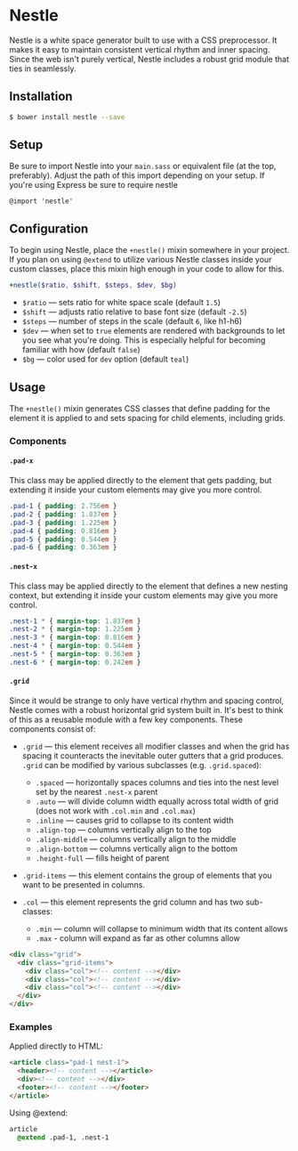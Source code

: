 Nestle
===========

Nestle is a white space generator built to use with a CSS preprocessor. It makes it easy to maintain consistent vertical rhythm and inner spacing. Since the web isn't purely vertical, Nestle includes a robust grid module that ties in seamlessly.

## Installation

```bash
$ bower install nestle --save
```

## Setup

Be sure to import Nestle into your `main.sass` or equivalent file (at the top, preferably). Adjust the path of this import depending on your setup. If you're using Express be sure to require nestle

```Stylus
@import 'nestle'
```

## Configuration

To begin using Nestle, place the `+nestle()` mixin somewhere in your project. If you plan on using `@extend` to utilize various Nestle classes inside your custom classes, place this mixin high enough in your code to allow for this.

```Sass
+nestle($ratio, $shift, $steps, $dev, $bg)
```
- `$ratio` — sets ratio for white space scale (default `1.5`)
- `$shift` — adjusts ratio relative to base font size (default `-2.5`)
- `$steps` — number of steps in the scale (default `6`, like h1-h6)
- `$dev`   — when set to `true` elements are rendered with backgrounds to let you see what you're doing. This is especially helpful for becoming familiar with how (default `false`)
- `$bg` — color used for `dev` option (default `teal`)

## Usage

The `+nestle()` mixin generates CSS classes that define padding for the element it is applied to and sets spacing for child elements, including grids.

### Components

#### `.pad-x`

This class may be applied directly to the element that gets padding, but extending it inside your custom elements may give you more control.

```CSS
.pad-1 { padding: 2.756em }
.pad-2 { padding: 1.837em }
.pad-3 { padding: 1.225em }
.pad-4 { padding: 0.816em }
.pad-5 { padding: 0.544em }
.pad-6 { padding: 0.363em }
```

#### `.nest-x`

This class may be applied directly to the element that defines a new nesting context, but extending it inside your custom elements may give you more control.

```CSS
.nest-1 * { margin-top: 1.837em }
.nest-2 * { margin-top: 1.225em }
.nest-3 * { margin-top: 0.816em }
.nest-4 * { margin-top: 0.544em }
.nest-5 * { margin-top: 0.363em }
.nest-6 * { margin-top: 0.242em }
```

#### `.grid`

Since it would be strange to only have vertical rhythm and spacing control, Nestle comes with a robust horizontal grid system built in. It's best to think of this as a reusable module with a few key components. These components consist of:

- `.grid` — this element receives all modifier classes and when the grid has spacing it counteracts the inevitable outer gutters that a grid produces. `.grid` can be modified by various subclasses (e.g. `.grid.spaced`):

  * `.spaced` — horizontally spaces columns and ties into the nest level set by the nearest `.nest-x` parent
  * `.auto` — will divide column width equally across total width of grid (does not work with `.col.min` and `.col.max`)
  * `.inline` — causes grid to collapse to its content width
  * `.align-top` — columns vertically align to the top
  * `.align-middle` — columns vertically align to the middle
  * `.align-bottom` — columns vertically align to the bottom
  * `.height-full` — fills height of parent

- `.grid-items` — this element contains the group of elements that you want to be presented in columns.
- `.col` — this element represents the grid column and has two sub-classes:
  + `.min` — column will collapse to minimum width that its content allows
  + `.max` - column will expand as far as other columns allow

```HTML
<div class="grid">
  <div class="grid-items">
    <div class="col"><!-- content --></div>
    <div class="col"><!-- content --></div>
    <div class="col"><!-- content --></div>
  </div>
</div>
```

### Examples

Applied directly to HTML:

```HTML
<article class="pad-1 nest-1">
  <header><!-- content --></article>
  <div><!-- content --></div>
  <footer><!-- content --></footer>
</article>
```

Using @extend:
```CSS
article
  @extend .pad-1, .nest-1
```



